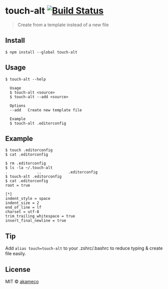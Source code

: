 # touch-alt [![Build Status](https://travis-ci.org/akameco/touch-alt.svg?branch=master)](https://travis-ci.org/akameco/touch-alt)

> Create from a template instead of a new file


## Install

```
$ npm install --global touch-alt
```


## Usage

```
$ touch-alt --help

  Usage
  $ touch-alt <source>
  $ touch-alt --add <source>

  Options
  --add   Create new template file

  Example
  $ touch-alt .editorconfig
```

## Example

```
$ touch .editorconfig
$ cat .editorconfig

$ rm .editorconfig
$ ls -la ~/.touch-alt
.             ..            .editorconfig
$ touch-alt .editorconfig
$ cat .editorconfig
root = true

[*]
indent_style = space
indent_size = 2
end_of_line = lf
charset = utf-8
trim_trailing_whitespace = true
insert_final_newline = true
```


## Tip
Add `alias touch=touch-alt` to your .zshrc/.bashrc to reduce typing & create file easily.


## License

MIT © [akameco](http://akameco.github.io)
